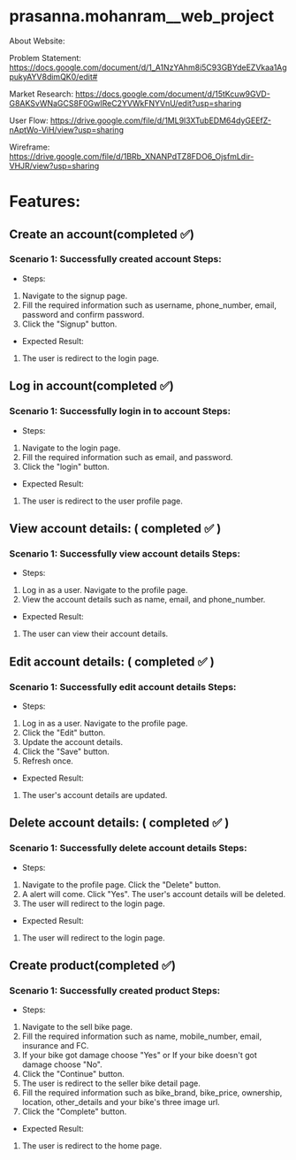 # prasanna.mohanram__web_project
About Website:








Problem Statement: https://docs.google.com/document/d/1_A1NzYAhm8i5C93GBYdeEZVkaa1AgpukyAYV8dimQK0/edit#

Market Research: https://docs.google.com/document/d/15tKcuw9GVD-G8AKSvWNaGCS8F0GwIReC2YVWkFNYVnU/edit?usp=sharing

User Flow: https://drive.google.com/file/d/1ML9l3XTubEDM64dyGEEfZ-nAptWo-ViH/view?usp=sharing

Wireframe: https://drive.google.com/file/d/1BRb_XNANPdTZ8FDO6_OjsfmLdir-VHJR/view?usp=sharing


# Features:


## Create an account(completed :white_check_mark:)
### Scenario 1: Successfully created account Steps:
- Steps:
 1. Navigate to the signup page.
 2. Fill the required information such as username, phone_number, email, password and confirm password.
 3. Click the "Signup" button.
  - Expected Result:
   1. The user is redirect to the login page.


## Log in account(completed :white_check_mark:)
### Scenario 1: Successfully login in to account Steps:
- Steps:
 1. Navigate to the login page.
 2. Fill the required information such as email, and password.
 3. Click the "login" button.
 - Expected Result:
  1. The user is redirect to the user profile page.

## View account details: ( completed ✅ ) 
### Scenario 1: Successfully view account details Steps:
- Steps:
1. Log in as a user. Navigate to the profile page. 
2. View the account details such as name, email, and phone_number. 
- Expected Result: 
1. The user can view their account details.

## Edit account details: ( completed ✅ )
### Scenario 1: Successfully edit account details Steps:
- Steps:
1. Log in as a user. Navigate to the profile page. 
2. Click the "Edit" button. 
3. Update the account details. 
4. Click the "Save" button.
5. Refresh once.
- Expected Result: 
1. The user's account details are updated.

## Delete account details: ( completed ✅ ) 
### Scenario 1: Successfully delete account details Steps:
- Steps:
1. Navigate to the profile page. Click the "Delete" button. 
2. A alert will come. Click "Yes". The user's account details will be deleted. 
3. The user will redirect to the login page.
- Expected Result:
1. The user will redirect to the login page.

## Create product(completed :white_check_mark:)
### Scenario 1: Successfully created product Steps:
- Steps:
 1. Navigate to the sell bike page.
 2. Fill the required information such as name, mobile_number, email, insurance and FC.
 3. If your bike got damage choose "Yes" or If your bike doesn't got damage choose "No".
 4. Click the "Continue" button.
 5. The user is redirect to the seller bike detail page.
 6. Fill the required information such as bike_brand, bike_price, ownership, location, other_details and your bike's three image url.
 7. Click the "Complete" button.
  - Expected Result:
   1. The user is redirect to the home page.
